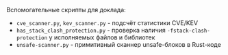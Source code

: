 Вспомогательные скрипты для доклада:
  - `cve_scanner.py`, `kev_scanner.py` - подсчёт статистики CVE/KEV
  - `has_stack_clash_protection.py` - проверка наличия `-fstack-clash-protection` у исполняемых файлов и библиотек
  - `unsafe-scanner.py` - примитивный сканнер unsafe-блоков в Rust-коде

